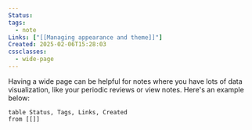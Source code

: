 ```yaml
---
Status: 
tags:
  - note
Links: ["[[Managing appearance and theme]]"]
Created: 2025-02-06T15:28:03
cssclasses:
  - wide-page
---
```

Having a wide page can be helpful for notes where you have lots of data visualization, like your periodic reviews or view notes. Here's an example below:

```dataview
table Status, Tags, Links, Created
from [[]]
```